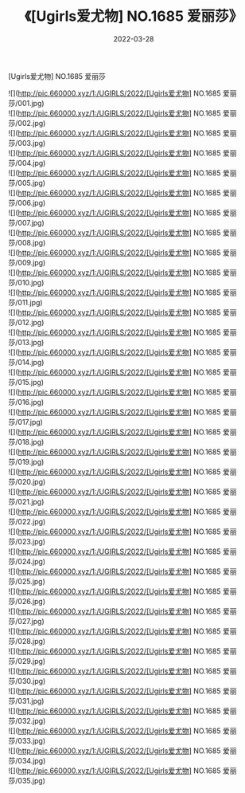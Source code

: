 ﻿---
layout: post
title:  《[Ugirls爱尤物] NO.1685 爱丽莎》
date:   2022-03-28
img: http://pic.660000.xyz/1:/UGIRLS/2022/[Ugirls爱尤物] NO.1685 爱丽莎/000.jpg
categories: [美女, 清纯, 唯美]
---

[Ugirls爱尤物] NO.1685 爱丽莎

 ![](http://pic.660000.xyz/1:/UGIRLS/2022/[Ugirls爱尤物] NO.1685 爱丽莎/001.jpg) <br>![](http://pic.660000.xyz/1:/UGIRLS/2022/[Ugirls爱尤物] NO.1685 爱丽莎/002.jpg) <br>![](http://pic.660000.xyz/1:/UGIRLS/2022/[Ugirls爱尤物] NO.1685 爱丽莎/003.jpg) <br>![](http://pic.660000.xyz/1:/UGIRLS/2022/[Ugirls爱尤物] NO.1685 爱丽莎/004.jpg) <br>![](http://pic.660000.xyz/1:/UGIRLS/2022/[Ugirls爱尤物] NO.1685 爱丽莎/005.jpg) <br>![](http://pic.660000.xyz/1:/UGIRLS/2022/[Ugirls爱尤物] NO.1685 爱丽莎/006.jpg) <br>![](http://pic.660000.xyz/1:/UGIRLS/2022/[Ugirls爱尤物] NO.1685 爱丽莎/007.jpg) <br>![](http://pic.660000.xyz/1:/UGIRLS/2022/[Ugirls爱尤物] NO.1685 爱丽莎/008.jpg) <br>![](http://pic.660000.xyz/1:/UGIRLS/2022/[Ugirls爱尤物] NO.1685 爱丽莎/009.jpg) <br>![](http://pic.660000.xyz/1:/UGIRLS/2022/[Ugirls爱尤物] NO.1685 爱丽莎/010.jpg) <br>![](http://pic.660000.xyz/1:/UGIRLS/2022/[Ugirls爱尤物] NO.1685 爱丽莎/011.jpg) <br>![](http://pic.660000.xyz/1:/UGIRLS/2022/[Ugirls爱尤物] NO.1685 爱丽莎/012.jpg) <br>![](http://pic.660000.xyz/1:/UGIRLS/2022/[Ugirls爱尤物] NO.1685 爱丽莎/013.jpg) <br>![](http://pic.660000.xyz/1:/UGIRLS/2022/[Ugirls爱尤物] NO.1685 爱丽莎/014.jpg) <br>![](http://pic.660000.xyz/1:/UGIRLS/2022/[Ugirls爱尤物] NO.1685 爱丽莎/015.jpg) <br>![](http://pic.660000.xyz/1:/UGIRLS/2022/[Ugirls爱尤物] NO.1685 爱丽莎/016.jpg) <br>![](http://pic.660000.xyz/1:/UGIRLS/2022/[Ugirls爱尤物] NO.1685 爱丽莎/017.jpg) <br>![](http://pic.660000.xyz/1:/UGIRLS/2022/[Ugirls爱尤物] NO.1685 爱丽莎/018.jpg) <br>![](http://pic.660000.xyz/1:/UGIRLS/2022/[Ugirls爱尤物] NO.1685 爱丽莎/019.jpg) <br>![](http://pic.660000.xyz/1:/UGIRLS/2022/[Ugirls爱尤物] NO.1685 爱丽莎/020.jpg) <br>![](http://pic.660000.xyz/1:/UGIRLS/2022/[Ugirls爱尤物] NO.1685 爱丽莎/021.jpg) <br>![](http://pic.660000.xyz/1:/UGIRLS/2022/[Ugirls爱尤物] NO.1685 爱丽莎/022.jpg) <br>![](http://pic.660000.xyz/1:/UGIRLS/2022/[Ugirls爱尤物] NO.1685 爱丽莎/023.jpg) <br>![](http://pic.660000.xyz/1:/UGIRLS/2022/[Ugirls爱尤物] NO.1685 爱丽莎/024.jpg) <br>![](http://pic.660000.xyz/1:/UGIRLS/2022/[Ugirls爱尤物] NO.1685 爱丽莎/025.jpg) <br>![](http://pic.660000.xyz/1:/UGIRLS/2022/[Ugirls爱尤物] NO.1685 爱丽莎/026.jpg) <br>![](http://pic.660000.xyz/1:/UGIRLS/2022/[Ugirls爱尤物] NO.1685 爱丽莎/027.jpg) <br>![](http://pic.660000.xyz/1:/UGIRLS/2022/[Ugirls爱尤物] NO.1685 爱丽莎/028.jpg) <br>![](http://pic.660000.xyz/1:/UGIRLS/2022/[Ugirls爱尤物] NO.1685 爱丽莎/029.jpg) <br>![](http://pic.660000.xyz/1:/UGIRLS/2022/[Ugirls爱尤物] NO.1685 爱丽莎/030.jpg) <br>![](http://pic.660000.xyz/1:/UGIRLS/2022/[Ugirls爱尤物] NO.1685 爱丽莎/031.jpg) <br>![](http://pic.660000.xyz/1:/UGIRLS/2022/[Ugirls爱尤物] NO.1685 爱丽莎/032.jpg) <br>![](http://pic.660000.xyz/1:/UGIRLS/2022/[Ugirls爱尤物] NO.1685 爱丽莎/033.jpg) <br>![](http://pic.660000.xyz/1:/UGIRLS/2022/[Ugirls爱尤物] NO.1685 爱丽莎/034.jpg) <br>![](http://pic.660000.xyz/1:/UGIRLS/2022/[Ugirls爱尤物] NO.1685 爱丽莎/035.jpg) <br>